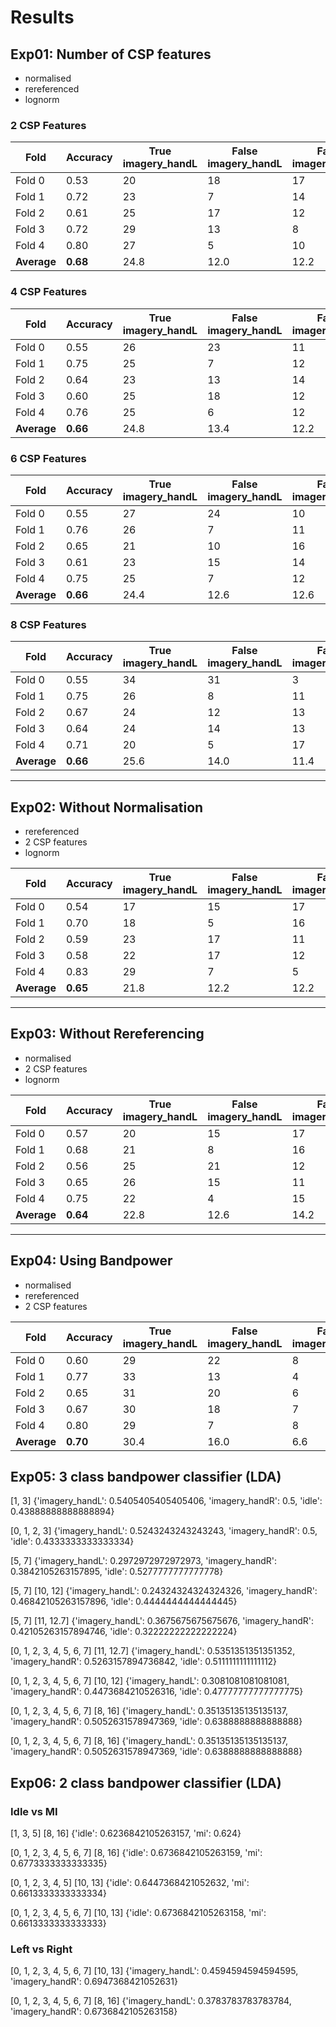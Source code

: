 # Results


## Exp01: Number of CSP features
- normalised
- rereferenced
- lognorm

### 2 CSP Features


Fold |Accuracy	| True imagery_handL	| False imagery_handL	| False imagery_handR	| True imagery_handR |
--- |--- |--- |--- |--- |--- |
Fold 0 | 0.53		| 20		| 18		| 17		| 20 |
Fold 1 | 0.72		| 23		| 7		| 14		| 31 |
Fold 2 | 0.61		| 25		| 17		| 12		| 21 |
Fold 3 | 0.72		| 29		| 13		| 8		| 25 |
Fold 4 | 0.80		| 27		| 5		| 10		| 33 |
**Average** |**0.68**		| 24.8		| 12.0		| 12.2		| 26.0 |


### 4 CSP Features
Fold |Accuracy	| True imagery_handL	| False imagery_handL	| False imagery_handR	| True imagery_handR |
--- |--- |--- |--- |--- |--- |
Fold 0 | 0.55		| 26		| 23		| 11		| 15 |
Fold 1 | 0.75		| 25		| 7		| 12		| 31 |
Fold 2 | 0.64		| 23		| 13		| 14		| 25 |
Fold 3 | 0.60		| 25		| 18		| 12		| 20 |
Fold 4 | 0.76		| 25		| 6		| 12		| 32 |
**Average** |**0.66**		| 24.8		| 13.4		| 12.2		| 24.6 |


### 6 CSP Features
Fold |Accuracy	| True imagery_handL	| False imagery_handL	| False imagery_handR	| True imagery_handR |
--- |--- |--- |--- |--- |--- |
Fold 0 | 0.55		| 27		| 24		| 10		| 14 |
Fold 1 | 0.76		| 26		| 7		| 11		| 31 |
Fold 2 | 0.65		| 21		| 10		| 16		| 28 |
Fold 3 | 0.61		| 23		| 15		| 14		| 23 |
Fold 4 | 0.75		| 25		| 7		| 12		| 31 |
**Average** |**0.66**		| 24.4		| 12.6		| 12.6		| 25.4 |

### 8 CSP Features
Fold |Accuracy	| True imagery_handL	| False imagery_handL	| False imagery_handR	| True imagery_handR |
--- |--- |--- |--- |--- |--- |
Fold 0 | 0.55		| 34		| 31		| 3		| 7 |
Fold 1 | 0.75		| 26		| 8		| 11		| 30 |
Fold 2 | 0.67		| 24		| 12		| 13		| 26 |
Fold 3 | 0.64		| 24		| 14		| 13		| 24 |
Fold 4 | 0.71		| 20		| 5		| 17		| 33 |
**Average** |**0.66**		| 25.6		| 14.0		| 11.4		| 24.0 |

___
## Exp02: Without Normalisation
- rereferenced
- 2 CSP features
- lognorm

Fold |Accuracy	| True imagery_handL	| False imagery_handL	| False imagery_handR	| True imagery_handR |
--- |--- |--- |--- |--- |--- |
Fold 0 | 0.54		| 17		| 15		| 17		| 20 |
Fold 1 | 0.70		| 18		| 5		| 16		| 30 |
Fold 2 | 0.59		| 23		| 17		| 11		| 18 |
Fold 3 | 0.58		| 22		| 17		| 12		| 18 |
Fold 4 | 0.83		| 29		| 7		| 5		| 28 |
**Average** |**0.65**		| 21.8		| 12.2		| 12.2		| 22.8 |


___
## Exp03: Without Rereferencing
- normalised
- 2 CSP features
- lognorm

Fold |Accuracy	| True imagery_handL	| False imagery_handL	| False imagery_handR	| True imagery_handR |
--- |--- |--- |--- |--- |--- |
Fold 0 | 0.57		| 20		| 15		| 17		| 23 |
Fold 1 | 0.68		| 21		| 8		| 16		| 30 |
Fold 2 | 0.56		| 25		| 21		| 12		| 17 |
Fold 3 | 0.65		| 26		| 15		| 11		| 23 |
Fold 4 | 0.75		| 22		| 4		| 15		| 34 |
**Average** |**0.64**		| 22.8		| 12.6		| 14.2		| 25.4 |


---
## Exp04: Using Bandpower
- normalised
- rereferenced
- 2 CSP features

Fold |Accuracy	| True imagery_handL	| False imagery_handL	| False imagery_handR	| True imagery_handR |
--- |--- |--- |--- |--- |--- |
Fold 0 | 0.60		| 29		| 22		| 8		| 16 |
Fold 1 | 0.77		| 33		| 13		| 4		| 25 |
Fold 2 | 0.65		| 31		| 20		| 6		| 18 |
Fold 3 | 0.67		| 30		| 18		| 7		| 20 |
Fold 4 | 0.80		| 29		| 7		| 8		| 31 |
**Average** |**0.70**		| 30.4		| 16.0		| 6.6		| 22.0 |


## Exp05: 3 class bandpower classifier (LDA)
[1, 3]
{'imagery_handL': 0.5405405405405406, 'imagery_handR': 0.5, 'idle': 0.43888888888888894}

[0, 1, 2, 3]
{'imagery_handL': 0.5243243243243243, 'imagery_handR': 0.5, 'idle': 0.4333333333333334}

[5, 7]
{'imagery_handL': 0.2972972972972973, 'imagery_handR': 0.3842105263157895, 'idle': 0.5277777777777778}

[5, 7] [10, 12]
{'imagery_handL': 0.24324324324324326, 'imagery_handR': 0.46842105263157896, 'idle': 0.4444444444444445}

[5, 7] [11, 12.7]
{'imagery_handL': 0.3675675675675676, 'imagery_handR': 0.42105263157894746, 'idle': 0.32222222222222224}

[0, 1, 2, 3, 4, 5, 6, 7] [11, 12.7]
{'imagery_handL': 0.5351351351351352, 'imagery_handR': 0.5263157894736842, 'idle': 0.5111111111111112}

[0, 1, 2, 3, 4, 5, 6, 7] [10, 12]
{'imagery_handL': 0.3081081081081081, 'imagery_handR': 0.4473684210526316, 'idle': 0.47777777777777775}

[0, 1, 2, 3, 4, 5, 6, 7] [8, 16]
{'imagery_handL': 0.35135135135135137, 'imagery_handR': 0.5052631578947369, 'idle': 0.6388888888888888}

[0, 1, 2, 3, 4, 5, 6, 7] [8, 16]
{'imagery_handL': 0.35135135135135137, 'imagery_handR': 0.5052631578947369, 'idle': 0.6388888888888888}


## Exp06: 2 class bandpower classifier (LDA)

### Idle vs MI
[1, 3, 5] [8, 16]
{'idle': 0.6236842105263157, 'mi': 0.624}

[0, 1, 2, 3, 4, 5, 6, 7] [8, 16]
{'idle': 0.6736842105263159, 'mi': 0.6773333333333335}

[0, 1, 2, 3, 4, 5] [10, 13]
{'idle': 0.6447368421052632, 'mi': 0.6613333333333334}

[0, 1, 2, 3, 4, 5, 6, 7] [10, 13]
{'idle': 0.6736842105263158, 'mi': 0.6613333333333333}

### Left vs Right
[0, 1, 2, 3, 4, 5, 6, 7] [10, 13]
{'imagery_handL': 0.4594594594594595, 'imagery_handR': 0.6947368421052631}

[0, 1, 2, 3, 4, 5, 6, 7] [8, 16]
{'imagery_handL': 0.3783783783783784, 'imagery_handR': 0.6736842105263158}

